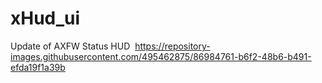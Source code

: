# xHud_ui
Update of AXFW Status HUD
<img> https://repository-images.githubusercontent.com/495462875/86984761-b6f2-48b6-b491-efda19f1a39b
